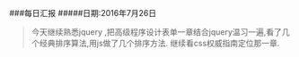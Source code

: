###每日汇报
#####日期:2016年7月26日
>今天继续熟悉jquery ,把高级程序设计表单一章结合jquery温习一遍,看了几个经典排序算法,用js做了几个排序方法.
>继续看css权威指南定位那一章.
